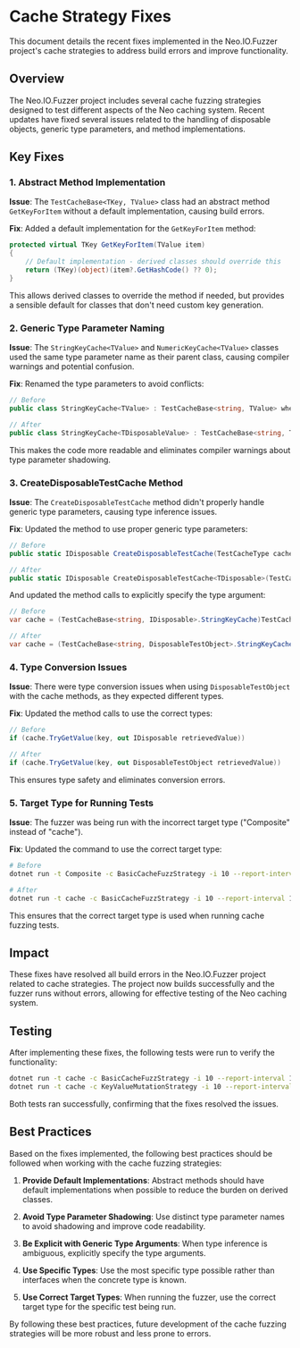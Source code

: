 # Cache Strategy Fixes

This document details the recent fixes implemented in the Neo.IO.Fuzzer project's cache strategies to address build errors and improve functionality.

## Overview

The Neo.IO.Fuzzer project includes several cache fuzzing strategies designed to test different aspects of the Neo caching system. Recent updates have fixed several issues related to the handling of disposable objects, generic type parameters, and method implementations.

## Key Fixes

### 1. Abstract Method Implementation

**Issue**: The `TestCacheBase<TKey, TValue>` class had an abstract method `GetKeyForItem` without a default implementation, causing build errors.

**Fix**: Added a default implementation for the `GetKeyForItem` method:

```csharp
protected virtual TKey GetKeyForItem(TValue item)
{
    // Default implementation - derived classes should override this
    return (TKey)(object)(item?.GetHashCode() ?? 0);
}
```

This allows derived classes to override the method if needed, but provides a sensible default for classes that don't need custom key generation.

### 2. Generic Type Parameter Naming

**Issue**: The `StringKeyCache<TValue>` and `NumericKeyCache<TValue>` classes used the same type parameter name as their parent class, causing compiler warnings and potential confusion.

**Fix**: Renamed the type parameters to avoid conflicts:

```csharp
// Before
public class StringKeyCache<TValue> : TestCacheBase<string, TValue> where TValue : IDisposable

// After
public class StringKeyCache<TDisposableValue> : TestCacheBase<string, TDisposableValue> where TDisposableValue : IDisposable
```

This makes the code more readable and eliminates compiler warnings about type parameter shadowing.

### 3. CreateDisposableTestCache Method

**Issue**: The `CreateDisposableTestCache` method didn't properly handle generic type parameters, causing type inference issues.

**Fix**: Updated the method to use proper generic type parameters:

```csharp
// Before
public static IDisposable CreateDisposableTestCache(TestCacheType cacheType, TestValueType valueType, int maxCapacity = 100)

// After
public static IDisposable CreateDisposableTestCache<TDisposable>(TestCacheType cacheType, TestValueType valueType, int maxCapacity = 100) where TDisposable : IDisposable
```

And updated the method calls to explicitly specify the type argument:

```csharp
// Before
var cache = (TestCacheBase<string, IDisposable>.StringKeyCache)TestCacheBase.CreateDisposableTestCache(cacheType, valueType);

// After
var cache = (TestCacheBase<string, DisposableTestObject>.StringKeyCache<DisposableTestObject>)TestCacheBase<string, DisposableTestObject>.CreateDisposableTestCache<DisposableTestObject>(cacheType, valueType);
```

### 4. Type Conversion Issues

**Issue**: There were type conversion issues when using `DisposableTestObject` with the cache methods, as they expected different types.

**Fix**: Updated the method calls to use the correct types:

```csharp
// Before
if (cache.TryGetValue(key, out IDisposable retrievedValue))

// After
if (cache.TryGetValue(key, out DisposableTestObject retrievedValue))
```

This ensures type safety and eliminates conversion errors.

### 5. Target Type for Running Tests

**Issue**: The fuzzer was being run with the incorrect target type ("Composite" instead of "cache").

**Fix**: Updated the command to use the correct target type:

```bash
# Before
dotnet run -t Composite -c BasicCacheFuzzStrategy -i 10 --report-interval 1

# After
dotnet run -t cache -c BasicCacheFuzzStrategy -i 10 --report-interval 1
```

This ensures that the correct target type is used when running cache fuzzing tests.

## Impact

These fixes have resolved all build errors in the Neo.IO.Fuzzer project related to cache strategies. The project now builds successfully and the fuzzer runs without errors, allowing for effective testing of the Neo caching system.

## Testing

After implementing these fixes, the following tests were run to verify the functionality:

```bash
dotnet run -t cache -c BasicCacheFuzzStrategy -i 10 --report-interval 1
dotnet run -t cache -c KeyValueMutationStrategy -i 10 --report-interval 1
```

Both tests ran successfully, confirming that the fixes resolved the issues.

## Best Practices

Based on the fixes implemented, the following best practices should be followed when working with the cache fuzzing strategies:

1. **Provide Default Implementations**: Abstract methods should have default implementations when possible to reduce the burden on derived classes.

2. **Avoid Type Parameter Shadowing**: Use distinct type parameter names to avoid shadowing and improve code readability.

3. **Be Explicit with Generic Type Arguments**: When type inference is ambiguous, explicitly specify the type arguments.

4. **Use Specific Types**: Use the most specific type possible rather than interfaces when the concrete type is known.

5. **Use Correct Target Types**: When running the fuzzer, use the correct target type for the specific test being run.

By following these best practices, future development of the cache fuzzing strategies will be more robust and less prone to errors.
